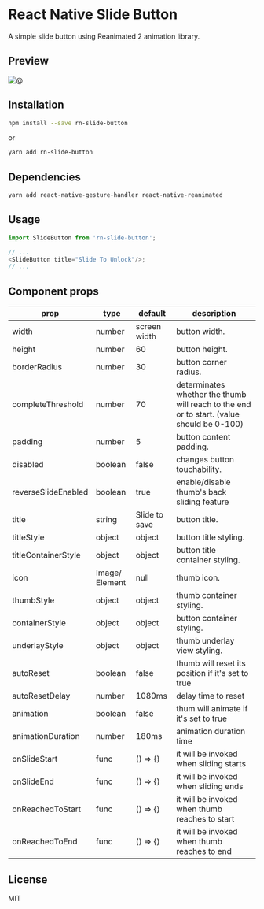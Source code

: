 # React Native Slide Button

A simple slide button using Reanimated 2 animation library.

## Preview

![@](https://github.com/r3tr0c0d3r/rn-slide-button/blob/master/screenshots/screenshot-rn-slide-button.gif?raw=true)


## Installation

```sh
npm install --save rn-slide-button
```

or

```sh
yarn add rn-slide-button
```

## Dependencies

```sh
yarn add react-native-gesture-handler react-native-reanimated
```

## Usage

```js
import SlideButton from 'rn-slide-button';

// ...
<SlideButton title="Slide To Unlock"/>;
// ...
```

## Component props

| prop                      | type     | default      | description                                 |
| ------------------------- | -------- | ------------ | -------------------------------------------- |
| width                     | number   | screen width | button width.       |
| height                    | number   | 60           | button height.       |
| borderRadius              | number   | 30           | button corner radius.      |
| completeThreshold         | number   | 70           | determinates whether the thumb will reach to the end or to start. (value should be 0-100)      |
| padding                   | number   | 5            | button content padding.  |
| disabled                  | boolean  | false        | changes button touchability.            |
| reverseSlideEnabled       | boolean  | true         | enable/disable thumb's back sliding feature |
| title                     | string   | Slide to save| button title. |
| titleStyle                | object   | object       | button title styling. |
| titleContainerStyle       | object   | object       | button title container styling.        |
| icon                      | Image/ Element   | null         | thumb icon. |
| thumbStyle                | object   | object       | thumb container styling. |
| containerStyle            | object   | object       | button container styling. |
| underlayStyle             | object   | object       | thumb underlay view styling. |
| autoReset                 | boolean  | false        | thumb will reset its position if it's set to true |
| autoResetDelay            | number   | 1080ms       | delay time to reset |
| animation                 | boolean  | false        | thum will animate if it's set to true |
| animationDuration         | number   | 180ms        | animation duration time |
| onSlideStart              | func     | () => {}     | it will be invoked when sliding starts|
| onSlideEnd                | func     | () => {}     | it will be invoked when sliding ends|
| onReachedToStart          | func     | () => {}     | it will be invoked when thumb reaches to start|
| onReachedToEnd            | func     | () => {}     | it will be invoked when thumb reaches to end|

## License

MIT
